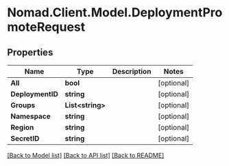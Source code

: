 # Nomad.Client.Model.DeploymentPromoteRequest

## Properties

Name | Type | Description | Notes
------------ | ------------- | ------------- | -------------
**All** | **bool** |  | [optional] 
**DeploymentID** | **string** |  | [optional] 
**Groups** | **List&lt;string&gt;** |  | [optional] 
**Namespace** | **string** |  | [optional] 
**Region** | **string** |  | [optional] 
**SecretID** | **string** |  | [optional] 

[[Back to Model list]](../README.md#documentation-for-models) [[Back to API list]](../README.md#documentation-for-api-endpoints) [[Back to README]](../README.md)

